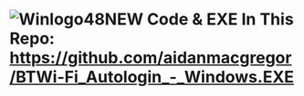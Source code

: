# ![Winlogo48NEW](https://user-images.githubusercontent.com/11254983/173395338-8a7c71f5-caf0-45e8-bb6f-0574fd4ec867.png) Code & EXE In This Repo: https://github.com/aidanmacgregor/BTWi-Fi_Autologin_-_Windows.EXE
